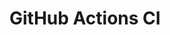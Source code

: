 # GitHub Actions CI

















































































































































































































































































































































































































































































































































































































































































































































































































































































































































































































































































































































































































































































































































































































































































































































































































































































































































































































































































































































































































































































































































































